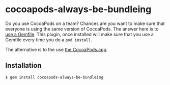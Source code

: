 # cocoapods-always-be-bundleing

Do you use CocoaPods on a team? Chances are you want to make sure that everyone is using the same version of CocoaPods. The answer here is to [use a Gemfile](https://guides.cocoapods.org/using/a-gemfile.html). This plugin, once installed will make sure that you use a Gemfile every time you do a `pod install`. 

The alternative is to the use [the CocoaPods.app](http://cocoapods.org/app).

## Installation

    $ gem install cocoapods-always-be-bundleing

